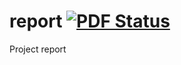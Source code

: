 # report [![PDF Status](https://www.sharelatex.com/github/repos/t3g7/report/builds/latest/badge.svg)](https://www.sharelatex.com/github/repos/t3g7/report/builds/latest/output.pdf)
Project report
